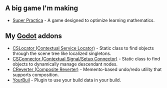 ## A big game I'm making

* [Super Practica](https://codeberg.org/superpractica/superpractica) - A game designed to optimize learning mathematics.

## My [Godot](https://github.com/godotengine/godot) addons

* [CSLocator (Contextual Service Locator)](https://codeberg.org/svetogam/cslocator) - Static class to find objects through the scene tree like localized singletons.
* [CSConnector (Contextual Signal/Setup Connector)](https://codeberg.org/svetogam/csconnector) - Static class to find objects to dynamically manage descendant nodes.
* [CReverter (Composite Reverter)](https://codeberg.org/svetogam/creverter) - Memento-based undo/redo utility that supports composition.
* [YourBuil](https://codeberg.org/svetogam/yourbuil) - Plugin to use your build data in your build.
